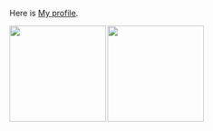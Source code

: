 Here is [My profile](https://wan-nyan-wan.github.io).

<a href="https://github.com/wan-nyan-wan">
  <img align="left" height="170px" src="https://github-readme-stats.vercel.app/api?username=wan-nyan-wan&count_private=true&show_icons=true" />
</a>
<a href="https://github.com/wan-nyan-wan">
  <img align="left" height="170px" src="https://github-readme-stats.vercel.app/api/top-langs/?username=wan-nyan-wan&count_private=true&show_icons=true&layout=compact" />
</a>

